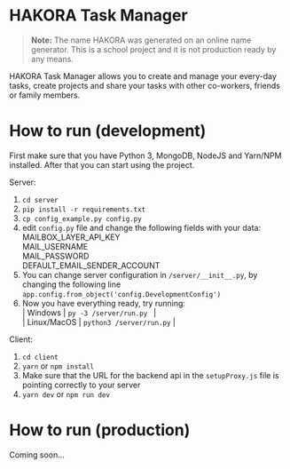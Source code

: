 # HAKORA Task Manager
>  **Note:** The name HAKORA was generated on an online name generator. This is a school project and it is not production ready by any means.
>  
HAKORA Task Manager allows you to create and manage your every-day tasks, create projects and share your tasks with other co-workers, friends or family members.
# How to run (development)
First make sure that you have Python 3, MongoDB, NodeJS and Yarn/NPM installed. After that you can start using the project.

Server:
 1. `cd server`
 2. `pip install -r requirements.txt`
 3. `cp config_example.py config.py`
 4. edit `config.py` file and change the following fields with your data:<br />
MAILBOX_LAYER_API_KEY<br />
MAIL_USERNAME<br />
MAIL_PASSWORD<br />
DEFAULT_EMAIL_SENDER_ACCOUNT<br />
 5. You can change server configuration in `/server/__init__.py`, by changing the following line `app.config.from_object('config.DevelopmentConfig')` 
 6. Now you have everything ready, try running:<br />
| Windows | 	`py -3 /server/run.py ` |<br />
| Linux/MacOS | `python3 /server/run.py` |<br />

Client:

 1. `cd client`
 2. `yarn` or `npm install`
 3. Make sure that the URL for the backend api in the `setupProxy.js` file is pointing correctly to your server
 4. `yarn dev` or `npm run dev`

# How to run (production)
Coming soon...